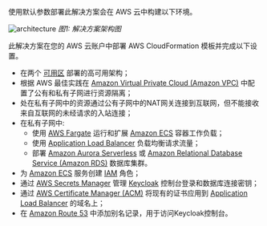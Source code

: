 使用默认参数部署此解决方案会在 AWS 云中构建以下环境。

![architecture](../images/architecture/01-keycloak-on-aws-architecture.svg)
*图1: 解决方案架构图*

此解决方案在您的 AWS 云账户中部署 AWS CloudFormation 模板并完成以下设置。
 
- 在两个 [可用区][Availability Zones] 部署的高可用架构；
- 根据 AWS 最佳实践在 [Amazon Virtual Private Cloud (Amazon VPC)][Amazon VPC] 中配置了公有和私有子网进行资源隔离；
- 处在私有子网中的资源通过公有子网中的NAT网关连接到互联网，但不能接收来自互联网的未经请求的入站连接；
- 在私有子网中:
	- 使用 [AWS Fargate][AWS Fargate] 运行和扩展 [Amazon ECS][Amazon ECS] 容器工作负载；
	- 使用 [Application Load Balancer][Application Load Balancer] 负载均衡请求流量；
	- 部署 [Amazon Aurora Serverless][Amazon Aurora Serverless] 或 [Amazon Relational Database Service (Amazon RDS)][Amazon RDS] 数据库集群。
- 为 [Amazon ECS][Amazon ECS] 服务创建 [IAM][AWS Identity and Access Management] 角色；
- 通过 [AWS Secrets Manager][AWS Secrets Manager] 管理 [Keycloak][Keycloak] 控制台登录和数据库连接密钥；
- 通过 [AWS Certificate Manager (ACM)][Amazon Certificate Manager] 将现有的证书应用到 [Application Load Balancer][Application Load Balancer] 的域名上；
- 在 [Amazon Route 53][Amazon Route 53] 中添加别名记录，用于访问Keycloak控制台。

[Availability Zones]: https://aws.amazon.com/about-aws/global-infrastructure/regions_az/
[AWS CloudFormation]: https://amazonaws.cn/cloudformation/
[Amazon VPC]: https://amazonaws.cn/vpc/
[AWS Fargate]: https://amazonaws.cn/fargate/
[Amazon ECS]: https://amazonaws.cn/ecs/
[Amazon ECR]: https://amazonaws.cn/ecr/
[Application Load Balancer]: https://amazonaws.cn/elasticloadbalancing/application-load-balancer/
[Amazon Certificate Manager]: https://amazonaws.cn/certificate-manager/
[AWS Identity and Access Management]: https://amazonaws.cn/iam/
[Amazon Route 53]: https://amazonaws.cn/route53/
[Amazon RDS]: https://amazonaws.cn/rds/
[Amazon Aurora Serverless]: https://amazonaws.cn/rds/aurora/serverless/
[AWS Secrets Manager]: https://amazonaws.cn/secrets-manager/
[Keycloak]: https://www.keycloak.org/
